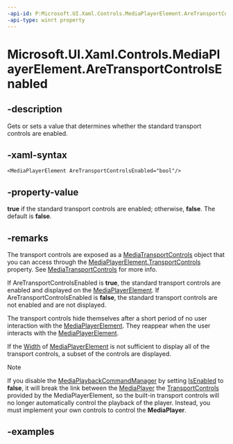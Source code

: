 ```yaml
---
-api-id: P:Microsoft.UI.Xaml.Controls.MediaPlayerElement.AreTransportControlsEnabled
-api-type: winrt property
---
```


# Microsoft.UI.Xaml.Controls.MediaPlayerElement.AreTransportControlsEnabled

<!--
public bool AreTransportControlsEnabled { get; set; }
-->


## -description
Gets or sets a value that determines whether the standard transport controls are enabled.


## -xaml-syntax
```xaml
<MediaPlayerElement AreTransportControlsEnabled="bool"/>
```


## -property-value
**true** if the standard transport controls are enabled; otherwise, **false**. The default is **false**.

## -remarks
The transport controls are exposed as a [MediaTransportControls](mediatransportcontrols.md) object that you can access through the [MediaPlayerElement.TransportControls](mediaplayerelement_transportcontrols.md) property. See [MediaTransportControls](mediatransportcontrols.md) for more info.

If AreTransportControlsEnabled is **true**, the standard transport controls are enabled and displayed on the [MediaPlayerElement](mediaplayerelement.md). If AreTransportControlsEnabled is **false**, the standard transport controls are not enabled and are not displayed.

The transport controls hide themselves after a short period of no user interaction with the [MediaPlayerElement](mediaplayerelement.md). They reappear when the user interacts with the [MediaPlayerElement](mediaplayerelement.md).

If the [Width](../windows.ui.xaml/frameworkelement_width.md) of [MediaPlayerElement](mediaplayerelement.md) is not sufficient to display all of the transport controls, a subset of the controls are displayed.

> [!NOTE]
> If you disable the [MediaPlaybackCommandManager](../windows.media.playback/mediaplaybackcommandmanager.md) by setting [IsEnabled](../windows.media.playback/mediaplaybackcommandmanager_isenabled.md) to **false**, it will break the link between the [MediaPlayer](../windows.media.playback/mediaplayer.md) the [TransportControls](mediaplayerelement_transportcontrols.md) provided by the MediaPlayerElement, so the built-in transport controls will no longer automatically control the playback of the player. Instead, you must implement your own controls to control the **MediaPlayer**.

## -examples



